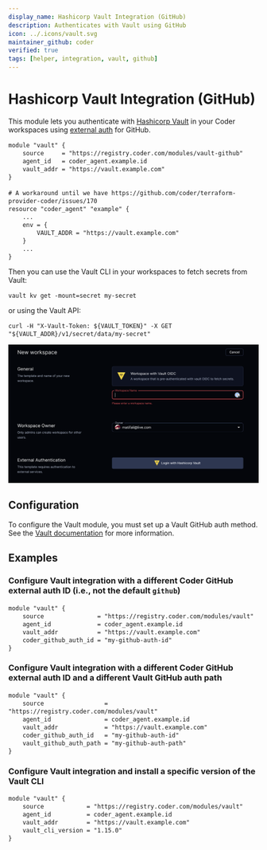 ```yaml
---
display_name: Hashicorp Vault Integration (GitHub)
description: Authenticates with Vault using GitHub
icon: ../.icons/vault.svg
maintainer_github: coder
verified: true
tags: [helper, integration, vault, github]
---
```


# Hashicorp Vault Integration (GitHub)

This module lets you authenticate with [Hashicorp Vault](https://www.vaultproject.io/) in your Coder workspaces using [external auth](https://coder.com/docs/v2/latest/admin/external-auth) for GitHub.

```hcl
module "vault" {
    source     = "https://registry.coder.com/modules/vault-github"
    agent_id   = coder_agent.example.id
    vault_addr = "https://vault.example.com"
}

# A workaround until we have https://github.com/coder/terraform-provider-coder/issues/170
resource "coder_agent" "example" {
    ...
    env = {
        VAULT_ADDR = "https://vault.example.com"
    }
    ...
}

```

Then you can use the Vault CLI in your workspaces to fetch secrets from Vault:

```shell
vault kv get -mount=secret my-secret
```

or using the Vault API:

```shell
curl -H "X-Vault-Token: ${VAULT_TOKEN}" -X GET "${VAULT_ADDR}/v1/secret/data/my-secret"
```

![Vault login](../.images/vault-login.png)

## Configuration

To configure the Vault module, you must set up a Vault GitHub auth method. See the [Vault documentation](https://www.vaultproject.io/docs/auth/github) for more information.

## Examples

### Configure Vault integration with a different Coder GitHub external auth ID (i.e., not the default `github`)

```hcl
module "vault" {
    source               = "https://registry.coder.com/modules/vault"
    agent_id             = coder_agent.example.id
    vault_addr           = "https://vault.example.com"
    coder_github_auth_id = "my-github-auth-id"
}
```

### Configure Vault integration with a different Coder GitHub external auth ID and a different Vault GitHub auth path

```hcl
module "vault" {
    source                 = "https://registry.coder.com/modules/vault"
    agent_id               = coder_agent.example.id
    vault_addr             = "https://vault.example.com"
    coder_github_auth_id   = "my-github-auth-id"
    vault_github_auth_path = "my-github-auth-path"
}
```

### Configure Vault integration and install a specific version of the Vault CLI

```hcl
module "vault" {
    source            = "https://registry.coder.com/modules/vault"
    agent_id          = coder_agent.example.id
    vault_addr        = "https://vault.example.com"
    vault_cli_version = "1.15.0"
}
```

